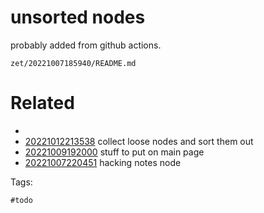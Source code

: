 # unsorted nodes

probably added from github actions.

` zet/20221007185940/README.md `

# Related

- 
- [20221012213538](/zet/20221012213538/README.md) collect loose nodes and sort them out
- [20221009192000](/zet/20221009192000/README.md) stuff to put on main page
- [20221007220451](/zet/20221007220451/README.md) hacking notes node

Tags:

    #todo
